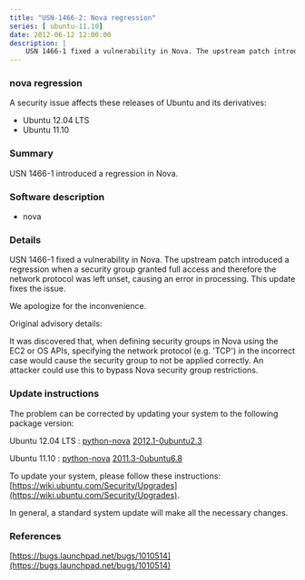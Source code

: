 ```yaml
---
title: "USN-1466-2: Nova regression"
series: [ ubuntu-11.10]
date: 2012-06-12 12:00:00
description: |
    USN 1466-1 fixed a vulnerability in Nova. The upstream patch introduced a regression when a security group granted full access and therefore the network protocol was left unset, causing an error in processing. This update fixes the issue.
--- 
```

 
### nova regression

A security issue affects these releases of Ubuntu and its derivatives:

* Ubuntu 12.04 LTS
* Ubuntu 11.10

### Summary

USN 1466-1 introduced a regression in Nova. 

### Software description

* nova 

### Details

USN 1466-1 fixed a vulnerability in Nova. The upstream patch introduced a regression when a security group granted full access and therefore the network protocol was left unset, causing an error in processing. This update fixes the issue.

We apologize for the inconvenience.

Original advisory details:

 It was discovered that, when defining security groups in Nova using the EC2 or OS APIs, specifying the network protocol (e.g. &#39;TCP&#39;) in the incorrect case would cause the security group to not be applied correctly. An attacker could use this to bypass Nova security group restrictions. 

### Update instructions

The problem can be corrected by updating your system to the following package version:

Ubuntu 12.04 LTS
 : [python-nova](https://launchpad.net/ubuntu/+source/nova) <span> [2012.1-0ubuntu2.3](https://launchpad.net/ubuntu/+source/nova/2012.1-0ubuntu2.3) </span> 

Ubuntu 11.10
 : [python-nova](https://launchpad.net/ubuntu/+source/nova) <span> [2011.3-0ubuntu6.8](https://launchpad.net/ubuntu/+source/nova/2011.3-0ubuntu6.8) </span> 

To update your system, please follow these instructions: [https://wiki.ubuntu.com/Security/Upgrades](https://wiki.ubuntu.com/Security/Upgrades).

In general, a standard system update will make all the necessary changes. 

### References

 [https://bugs.launchpad.net/bugs/1010514](https://bugs.launchpad.net/bugs/1010514)
 
